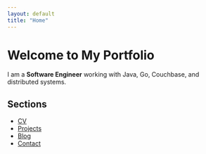 ```yaml
---
layout: default
title: "Home"
---
```


# Welcome to My Portfolio
I am a **Software Engineer** working with Java, Go, Couchbase, and distributed systems.

## Sections
- [CV](cv.md)
- [Projects](projects.md)
- [Blog](blog/index.md)
- [Contact](contact.md)